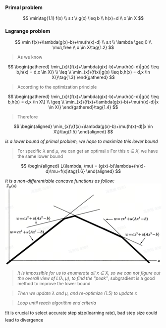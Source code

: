 ### Primal problem
$$
\min\tag{1.1}
f(x) \\
s.t \\
g(x) \leq b \\
h(x)=d \\
x \in X
$$

### Lagrange problem
$$
\min
f(x)+\lambda(g(x)-b)+\mu(h(x)-d) \\
s.t \\
\lambda \geq 0 \\
\mu\,free \\
x \in X\tag{1.2}
$$



>As we know

$$
\begin{gathered}
    \min_{x}\{f(x)+\lambda(g(x)-b)+\mu(h(x)-d)|g(x) \leq b,h(x) = d,x \in X\} \\
    \leq \\ 
    \min_{x}\{f(x)|g(x) \leq b,h(x) = d,x \in X\}\tag{1.3}
\end{gathered}
$$
<!-- $$
\begin{aligned}
    \min_{x}\{f(x)+\lambda(g(x)-b)+\mu(h(x)-d)|g(x) \leq b,h(x) = d,x \in X\} \\
    \leq \\ 
    \min_{x}\{f(x)|g(x) \leq b,h(x) = d,x \in X\}\tag{1.3}
\end{aligned}
$$ -->

>According to the optimization principle

<!-- - According to the optimization principle -->
$$
\begin{gathered}
    \min_{x}\{f(x)+\lambda(g(x)-b)+\mu(h(x)-d)|g(x) \leq b,h(x) = d,x \in X\} \\ \geq \\ 
    \min_{x}\{f(x)+\lambda(g(x)-b)+\mu(h(x)-d)|x \in X\}
\end{gathered}\tag{1.4}
$$

>Therefore

$$
\begin{aligned}
    \min_{x}\{f(x)+\lambda(g(x)-b)+\mu(h(x)-d)|x \in X\}\tag{1.5}
\end{aligned}
$$

*is a lower bound of primal problem, we hope to maximize this lower bound*

> For specific $\lambda$ and $\mu$, we can get an optimal $x$
> For this $x$ $\in$ $X$, we have the same lower bound

$$
\begin{aligned}
    L(\lambda, \mu) = (g(x)-b)\lambda+(h(x)-d)\mu+f(x)\tag{1.6}
\end{aligned}
$$

*It is a non-differentiable concave functions as follow:*
![](./images/image.png)

> *It is impossible for us to enumerate all $x$ $\in$ $X$, so we can not figure out the overall view of $L(\lambda,\mu)$, to find the "peak"*, subgradient is a good method to improve the lower bound

> *Then we update $\lambda$ and $\mu$, and re-optimize (1.5) to update $x$*

> *Loop until reach algorithm end criteria*

:exclamation:It is crucial to select accurate step size(learning rate), bad step size could lead to divergence